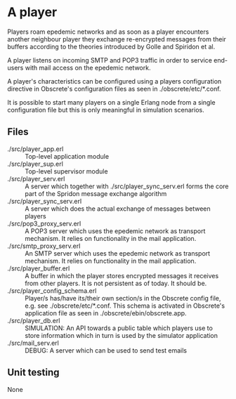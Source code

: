 # A player

Players roam epedemic networks and as soon as a player encounters
another neighbour player they exchange re-encrypted messages from their
buffers according to the theories introduced by Golle and Spiridon et
al.

A player listens on incoming SMTP and POP3 traffic in order to service
end-users with mail access on the epedemic network.

A player's characteristics can be configured using a players
configuration directive in Obscrete's configuration files as seen in
./obscrete/etc/*.conf.

It is possible to start many players on a single Erlang node from a
single configuration file but this is only meaningful in simulation
scenarios.

## Files

<dl>
  <dt>./src/player_app.erl</dt>
  <dd>Top-level application module</dd>
  <dt>./src/player_sup.erl</dt>
  <dd>Top-level supervisor module</dd>
  <dt>./src/player_serv.erl</dt>
  <dd>A server which together with ./src/player_sync_serv.erl forms the core part of the Spridon message exchange algorithm</dd>
  <dt>./src/player_sync_serv.erl</dt>
  <dd>A server which does the actual exchange of messages between players</dd>
  <dt>./src/pop3_proxy_serv.erl</dt>
  <dd>A POP3 server which uses the epedemic network as transport
  mechanism. It relies on functionality in the mail application.</dd>
  <dt>./src/smtp_proxy_serv.erl</dt>
  <dd>An SMTP server which uses the epedemic network as transport mechanism. It relies on functionality in the mail application.</dd>
  <dt>./src/player_buffer.erl</dt>
  <dd>A buffer in which the player stores encrypted messages it receives from other players. It is not persistent as of today. It should be.</dd>
  <dt>./src/player_config_schema.erl</dt>
  <dd>Player/s has/have its/their own section/s in the Obscrete config file, e.g. see ./obscrete/etc/*.conf. This schema is activated in Obscrete's application file as seen in ./obscrete/ebin/obscrete.app.</dd>
  <dt>./src/player_db.erl</dt>
  <dd>SIMULATION: An API towards a public table which players use to store information which in turn is used by the simulator application</dd>
  <dt>./src/mail_serv.erl</dt>
  <dd>DEBUG: A server which can be used to send test emails</dd>
</dl>

## Unit testing

None
